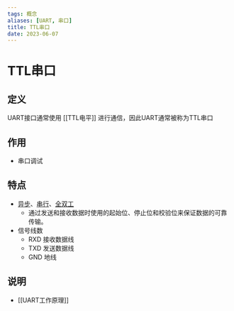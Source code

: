 ```yaml
---
tags: 概念
aliases: [UART, 串口]
title: TTL串口
date: 2023-06-07
---
```

# TTL串口

## 定义

UART接口通常使用 [[TTL电平]] 进行通信，因此UART通常被称为TTL串口

## 作用

- 串口调试

## 特点

- [异步](异步总线.md)、[串行](串行总线.md)、[全双工](全双工总线.md)
	- 通过发送和接收数据时使用的起始位、停止位和校验位来保证数据的可靠传输。
- 信号线数
	- RXD 接收数据线
	- TXD 发送数据线
	- GND 地线

## 说明

- [[UART工作原理]]